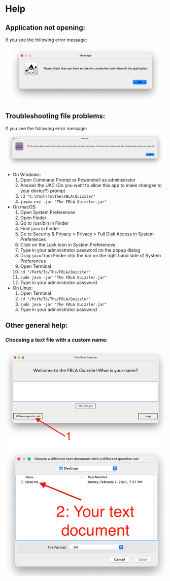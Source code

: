 # Help
## Application not opening:
If you see the following error message:
![No Internet](https://github.com/Vishram1123/The-FBLA-Quizzler/blob/main/Resources%20(README.md%20and%20Help.md)/No%20Internet.png?raw=true "No Internet")

## Troubleshooting file problems:
If you see the following error message:
![File error dialog box](https://github.com/Vishram1123/The-FBLA-Quizzler/blob/main/Resources%20(README.md%20and%20Help.md)/File%20Chosen%20does%20not%20work.png?raw=true "File error dialog box")
* On Windows:
    1. Open Command Prompt or Powershell as administrator
    2. Answer the UAC (Do you want to allow this app to make changes to your device?) prompt
    3. `cd "C:\Path\To\The\FBLA\Quizzler"`
    4. `javaw.exe -jar "The FBLA Quizzler.jar"`
* On macOS:
    1. Open System Preferences
    2. Open Finder
    3. Go to /usr/bin in Finder
    4. Find `java` in Finder
    5. Go to Security & Privacy > Privacy > Full Disk Access in System Preferences
    6. Click on the Lock icon in System Preferences
    7. Type in your administrator password on the popup dialog
    8. Drag `java` from Finder into the bar on the right hand side of System Preferences
    9. Open Terminal
    10. `cd "/Path/To/The/FBLA/Quizzler"`
    11. `sudo java -jar "The FBLA Quizzler.jar"`
    12. Type in your administrator password
* On Linux:
    1. Open Terminal
    2. `cd "/Path/To/The/FBLA/Quizzler"`
    3. `sudo java -jar "The FBLA Quizzler.jar"`
    4. Type in your administrator password
## Other general help:
### Choosing a text file with a custom name:
![Step 1: Click Different Question Set](https://github.com/Vishram1123/The-FBLA-Quizzler/blob/main/Resources%20(README.md%20and%20Help.md)/Custom%20File%20Step%201.png?raw=true "Step 1: Click Different Question Set")
![Step 2: Choose Your File](https://github.com/Vishram1123/The-FBLA-Quizzler/blob/main/Resources%20(README.md%20and%20Help.md)/Custom%20File%20Step%202.png?raw=true "Step 1: Choose Your File")
